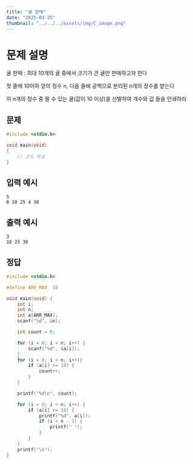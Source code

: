 ```yaml
---
title: "귤 판매" 
date: "2025-03-25"
thumbnail: "../../../assets/img/C_image.png"
---
```


# 문제 설명
귤 판매 : 최대 10개의 귤 중에서 크기가 큰 귤만 판매하고자 한다

첫 줄에 10이하 양의 정수 n, 다음 줄에 공백으로 분리된 n개의 정수를 받는다

이 n개의 정수 중 팔 수 있는 귤(값이 10 이상)을 선별하여 개수와 값 들을 인쇄하라

## 문제

```c
#include <stdio.h>

void main(void)
{
	// 코드 작성
}
```
## 입력 예시
```
5
8 10 25 4 30
```
## 출력 예시
```
3
10 25 30
```

## 정답
```c
#include <stdio.h>

#define ARR_MAX  10

void main(void) {
	int i;
	int n;
	int a[ARR_MAX];
	scanf("%d", &n);

	int count = 0;

	for (i = 0; i < n; i++) {
		scanf("%d", &a[i]);
	}
	for (i = 0; i < n; i++){
		if (a[i] >= 10) {
			count++;
		}
	}

	printf("%d\n", count);

	for (i = 0; i < n; i++) {
		if (a[i] >= 10) {
			printf("%d", a[i]);
			if (i < n - 1) { 
				printf(" ");
			}
		}
	}
	printf("\n");
}
```

